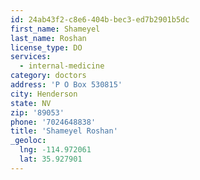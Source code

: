 ```yaml
---
id: 24ab43f2-c8e6-404b-bec3-ed7b2901b5dc
first_name: Shameyel
last_name: Roshan
license_type: DO
services:
  - internal-medicine
category: doctors
address: 'P O Box 530815'
city: Henderson
state: NV
zip: '89053'
phone: '7024648838'
title: 'Shameyel Roshan'
_geoloc:
  lng: -114.972061
  lat: 35.927901
---
```

